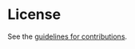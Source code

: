 # License

See the
[guidelines for contributions](https://github.com/OkutaniDaichi0106/ai-transport/blob/main/CONTRIBUTING.md).
